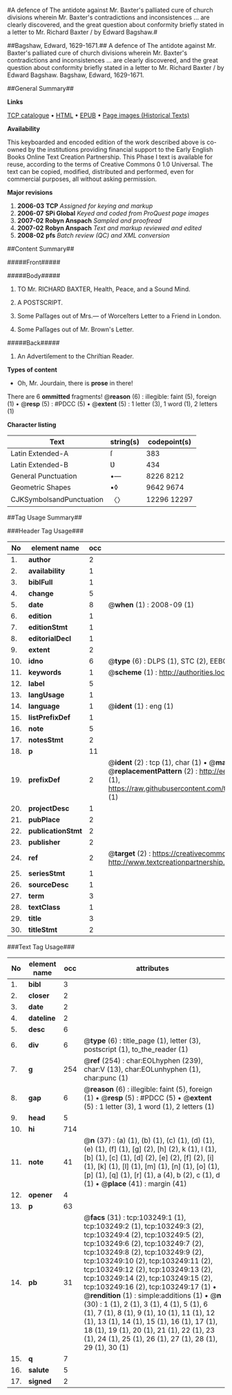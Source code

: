 #A defence of The antidote against Mr. Baxter's palliated cure of church divisions wherein Mr. Baxter's contradictions and inconsistences ... are clearly discovered, and the great question about conformity briefly stated in a letter to Mr. Richard Baxter / by Edward Bagshaw.#

##Bagshaw, Edward, 1629-1671.##
A defence of The antidote against Mr. Baxter's palliated cure of church divisions wherein Mr. Baxter's contradictions and inconsistences ... are clearly discovered, and the great question about conformity briefly stated in a letter to Mr. Richard Baxter / by Edward Bagshaw.
Bagshaw, Edward, 1629-1671.

##General Summary##

**Links**

[TCP catalogue](http://www.ota.ox.ac.uk/tcp/)  • 
[HTML](http://tei.it.ox.ac.uk/tcp/Texts-HTML/free/A29/A29066.html)  • 
[EPUB](http://tei.it.ox.ac.uk/tcp/Texts-EPUB/free/A29/A29066.epub) • 
[Page images (Historical Texts)](https://data.historicaltexts.jisc.ac.uk/view?pubId=eebo-15236517e&pageId=eebo-15236517e-103249-1)

**Availability**

This keyboarded and encoded edition of the
	       work described above is co-owned by the institutions
	       providing financial support to the Early English Books
	       Online Text Creation Partnership. This Phase I text is
	       available for reuse, according to the terms of Creative
	       Commons 0 1.0 Universal. The text can be copied,
	       modified, distributed and performed, even for
	       commercial purposes, all without asking permission.

**Major revisions**

1. __2006-03__ __TCP__ *Assigned for keying and markup*
1. __2006-07__ __SPi Global__ *Keyed and coded from ProQuest page images*
1. __2007-02__ __Robyn Anspach__ *Sampled and proofread*
1. __2007-02__ __Robyn Anspach__ *Text and markup reviewed and edited*
1. __2008-02__ __pfs__ *Batch review (QC) and XML conversion*

##Content Summary##

#####Front#####

#####Body#####

1. TO Mr. RICHARD BAXTER, Health, Peace, and a Sound Mind.

1. A POSTSCRIPT.

1. Some Paſſages out of Mrs.— of Worceſters Letter to a Friend in London.

1. Some Paſſages out of Mr. Brown's Letter.

#####Back#####

1. An Advertiſement to the Chriſtian Reader.

**Types of content**

  * Oh, Mr. Jourdain, there is **prose** in there!

There are 6 **ommitted** fragments! 
 @__reason__ (6) : illegible: faint (5), foreign (1)  •  @__resp__ (5) : #PDCC (5)  •  @__extent__ (5) : 1 letter (3), 1 word (1), 2 letters (1)

**Character listing**


|Text|string(s)|codepoint(s)|
|---|---|---|
|Latin Extended-A|ſ|383|
|Latin Extended-B|Ʋ|434|
|General Punctuation|•—|8226 8212|
|Geometric Shapes|▪◊|9642 9674|
|CJKSymbolsandPunctuation|〈〉|12296 12297|

##Tag Usage Summary##

###Header Tag Usage###

|No|element name|occ|attributes|
|---|---|---|---|
|1.|__author__|2||
|2.|__availability__|1||
|3.|__biblFull__|1||
|4.|__change__|5||
|5.|__date__|8| @__when__ (1) : 2008-09 (1)|
|6.|__edition__|1||
|7.|__editionStmt__|1||
|8.|__editorialDecl__|1||
|9.|__extent__|2||
|10.|__idno__|6| @__type__ (6) : DLPS (1), STC (2), EEBO-CITATION (1), OCLC (1), VID (1)|
|11.|__keywords__|1| @__scheme__ (1) : http://authorities.loc.gov/ (1)|
|12.|__label__|5||
|13.|__langUsage__|1||
|14.|__language__|1| @__ident__ (1) : eng (1)|
|15.|__listPrefixDef__|1||
|16.|__note__|5||
|17.|__notesStmt__|2||
|18.|__p__|11||
|19.|__prefixDef__|2| @__ident__ (2) : tcp (1), char (1)  •  @__matchPattern__ (2) : ([0-9\-]+):([0-9IVX]+) (1), (.+) (1)  •  @__replacementPattern__ (2) : http://eebo.chadwyck.com/downloadtiff?vid=$1&page=$2 (1), https://raw.githubusercontent.com/textcreationpartnership/Texts/master/tcpchars.xml#$1 (1)|
|20.|__projectDesc__|1||
|21.|__pubPlace__|2||
|22.|__publicationStmt__|2||
|23.|__publisher__|2||
|24.|__ref__|2| @__target__ (2) : https://creativecommons.org/publicdomain/zero/1.0/ (1), http://www.textcreationpartnership.org/docs/. (1)|
|25.|__seriesStmt__|1||
|26.|__sourceDesc__|1||
|27.|__term__|3||
|28.|__textClass__|1||
|29.|__title__|3||
|30.|__titleStmt__|2||


###Text Tag Usage###

|No|element name|occ|attributes|
|---|---|---|---|
|1.|__bibl__|3||
|2.|__closer__|2||
|3.|__date__|2||
|4.|__dateline__|2||
|5.|__desc__|6||
|6.|__div__|6| @__type__ (6) : title_page (1), letter (3), postscript (1), to_the_reader (1)|
|7.|__g__|254| @__ref__ (254) : char:EOLhyphen (239), char:V (13), char:EOLunhyphen (1), char:punc (1)|
|8.|__gap__|6| @__reason__ (6) : illegible: faint (5), foreign (1)  •  @__resp__ (5) : #PDCC (5)  •  @__extent__ (5) : 1 letter (3), 1 word (1), 2 letters (1)|
|9.|__head__|5||
|10.|__hi__|714||
|11.|__note__|41| @__n__ (37) : (a) (1), (b) (1), (c) (1), (d) (1), (e) (1), (f] (1), [g] (2), [h] (2), k (1), l (1), [b] (1), [c] (1), [d] (2), [e] (2), [f] (2), [i] (1), [k] (1), [l] (1), [m] (1), [n] (1), [o] (1), [p] (1), [q] (1), [r] (1), a (4), b (2), c (1), d (1)  •  @__place__ (41) : margin (41)|
|12.|__opener__|4||
|13.|__p__|63||
|14.|__pb__|31| @__facs__ (31) : tcp:103249:1 (1), tcp:103249:2 (1), tcp:103249:3 (2), tcp:103249:4 (2), tcp:103249:5 (2), tcp:103249:6 (2), tcp:103249:7 (2), tcp:103249:8 (2), tcp:103249:9 (2), tcp:103249:10 (2), tcp:103249:11 (2), tcp:103249:12 (2), tcp:103249:13 (2), tcp:103249:14 (2), tcp:103249:15 (2), tcp:103249:16 (2), tcp:103249:17 (1)  •  @__rendition__ (1) : simple:additions (1)  •  @__n__ (30) : 1 (1), 2 (1), 3 (1), 4 (1), 5 (1), 6 (1), 7 (1), 8 (1), 9 (1), 10 (1), 11 (1), 12 (1), 13 (1), 14 (1), 15 (1), 16 (1), 17 (1), 18 (1), 19 (1), 20 (1), 21 (1), 22 (1), 23 (1), 24 (1), 25 (1), 26 (1), 27 (1), 28 (1), 29 (1), 30 (1)|
|15.|__q__|7||
|16.|__salute__|5||
|17.|__signed__|2||
